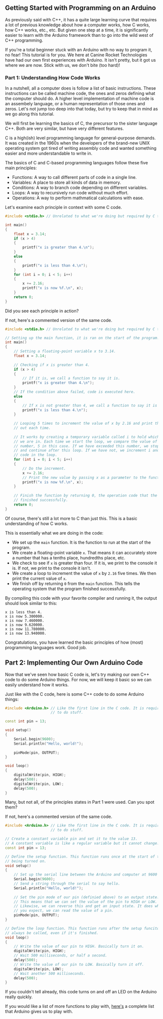 

## Getting Started with Programming on an Arduino

As previously said with C++, it has a quite large learning curve that requires a lot of previous knowledge about how a computer works, how C works, how C++ works, etc., etc. But given one step at a time, it is significantly easier to learn with the Arduino framework than to go into the wild west of C++ programming.

If you're a total beginner stuck with an Arduino with no way to program it, no fear! This tutorial is for you. We here at Canine Rocket Technologies have had our own first experiences with Arduino. It isn't pretty, but it got us where we are now. Stick with us, we don't bite (too hard)!

### Part 1: Understanding How Code Works

In a nutshell, all a computer does is follow a list of basic instructions. These instructions can be called machine code, the ones and zeros defining what the computer should do. A higher level implementation of machine code is an assembely language, or a human representation of those ones and zeros.
Let's not jump too deep into that today, but try to keep that in mind as we go along this tutorial.

We will first be learning the basics of C, the precursor to the sister language C++. Both are very similar, but have very different features.

C is a high(ish) level programming language for general-purpose demands. It was created in the 1960s when the developers of the brand-new UNIX operating system got tired of writing assembly code and wanted something easier and more understandable to write in.

The basics of C and C-based programming languages follow these five main principles:
- Functions: A way to call different parts of code in a single line.
- Variables: A place to store all kinds of data in memory.
- Conditions: A way to branch code depending on different variables.
- Loops: A way to recursively run code without much effort.
- Operations: A way to perform mathmatical calculations with ease.

Let's examine each principle in context with some C code.

```c
#include <stdio.h> // Unrelated to what we're doing but required by C to do stuff.

int main()
{
	float x = 3.14;
	if (x > 4)
	{
		printf("x is greater than 4.\n");
	}
	else
	{
		printf("x is less than 4.\n");
	}
	for (int i = 0; i < 5; i++)
	{
		x += 2.16;
		printf("x is now %f.\n", x);
	}
	return 0;
}
```

Did you see each principle in action?

If not, here's a commented version of the same code.

```c
#include <stdio.h> // Unrelated to what we're doing but required by C to do stuff.

// Setting up the main function, it is ran on the start of the program.
int main()
{
	// Setting a floating-point variable x to 3.14.
	float x = 3.14;
	
	// Checking if x is greater than 4.
	if (x > 4)
	{
		// If it is, we call a function to say it is.
		printf("x is greater than 4.\n");
	}
	// If the condition above failed, code is executed here.
	else
	{
		// If x is not greater than 4, we call a function to say it is less than 4.
		printf("x is less than 4.\n");
	}
	
	// Looping 5 times to increment the value of x by 2.16 and print the new value
	// out each time.
	
	// It works by creating a temporary variable called i to hold which iteration
	// we are in. Each time we start the loop, we compare the value of i to a
	// number, 5 in this case. If we have exceeded this number, we stop the loop
	// and continue after this loop. If we have not, we increment i and run the
	// code in the loop.
	for (int i = 0; i < 5; i++)
	{
		// Do the increment.
		x += 2.16;
		// Print the new value by passing x as a parameter to the function.
		printf("x is now %f.\n", x);
	}
	
	// Finish the function by returning 0, the operation code that the program
	// finished successfully.
	return 0;
}
```

Of course, there's still a lot more to C than just this. This is a basic understanding of how C works.

This is essentially what we are doing in the code:
- We set up the `main` function. It is the function to run at the start of the program.
- We create a floating-point variable `x`. That means it can accurately store a number that has a tenths place, hundredths place, etc.
- We check to see if `x` is greater than four. If it is, we print to the console it is. If not, we print to the console it isn't.
- We create a loop to increment the value of `x` by `2.16` five times. We then print the current value of `x`.
- We finish off by returning `0` from the `main` function. This tells the operating system that the program finished successfully.

By compiling this code with your favorite compiler and running it, the output should look similar to this:
```
x is less than 4.
x is now 5.300000.
x is now 7.460000.
x is now 9.620000.
x is now 11.780000.
x is now 13.940000.
```

Congratulations, you have learned the basic principles of how (most) programming languages work. Good job.

## Part 2: Implementing Our Own Arduino Code

Now that we've seen how basic C code is, let's try making our own C++ code to do some Arduino things.
For now, we will keep it basic so we can easily understand how it works.

Just like with the C code, here is some C++ code to do some Arduino things:
```c++
#include <Arduino.h> // Like the first line in the C code. It is required by Arduino
                     // to do stuff.

const int pin = 13;

void setup()
{
	Serial.begin(9600);
	Serial.println("Hello, world!");
	
	pinMode(pin, OUTPUT);
}

void loop()
{
	digitalWrite(pin, HIGH);
	delay(500);
	digitalWrite(pin, LOW);
	delay(500);
}
```

Many, but not all, of the principles states in Part 1 were used. Can you spot them?

If not, here's a commented version of the same code.

```c++
#include <Arduino.h> // Like the first line in the C code. It is required by Arduino
                     // to do stuff.

// Create a constant variable pin and set it to the value 13.
// A constant variable is like a regular variable but it cannot change.
const int pin = 13;

// Define the setup function. This function runs once at the start of the Arduino
// being turned on.
void setup()
{
	// Set up the serial line between the Arduino and computer at 9600 baud.
	Serial.begin(9600);
	// Send a string through the serial to say hello.
	Serial.println("Hello, world!");
	
	// Set the pin mode of our pin (definied above) to an output state.
	// This means that we can set the value of the pin to HIGH or LOW.
	// Likewise, we can reverse this and get an input state. It does what
	// you expect, we can read the value of a pin.
	pinMode(pin, OUTPUT);
}

// Define the loop function. This function runs after the setup funciton, but it will
// always be called, even if it's finished.
void loop()
{
	// Write the value of our pin to HIGH. Basically turn it on.
	digitalWrite(pin, HIGH);
	// Wait 500 milliseconds, or half a second.
	delay(500);
	// Write the value of our pin to LOW. Basically turn it off.
	digitalWrite(pin, LOW);
	// Wait another 500 milliseconds.
	delay(500);
}
```

If you couldn't tell already, this code turns on and off an LED on the Arduino really quickly.

If you would like a list of more functions to play with, [here's](https://www.arduino.cc/reference/en) a complete list that Arduino gives us to play with.
